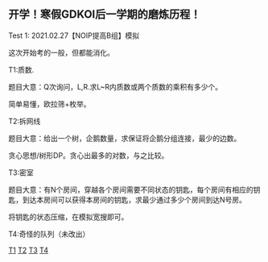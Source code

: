 开学！寒假GDKOI后一学期的磨炼历程！
---
Test 1: 2021.02.27【NOIP提高B组】模拟

这次开始考的一般，但都能消化。

T1:质数.

题目大意：Q次询问，L,R.求L~R内质数或两个质数的乘积有多少个。

简单易懂，欧拉筛+枚举。

T2:拆网线

题目大意：给出一个树，企鹅数量，求保证将企鹅分组连接，最少的边数。

贪心思想/树形DP。贪心出最多的对数，与之比较。

T3:密室

题目大意：有N个房间，穿越各个房间需要不同状态的钥匙，每个房间有相应的钥匙，到达本房间可以获得本房间的钥匙，求最少通过多少个房间到达N号房。

将钥匙的状态压缩，在模拟宽搜即可。

T4:奇怪的队列（未改出）

[T1](https://gmoj.net/senior/#main/show/5458)
[T2](https://gmoj.net/senior/#main/show/5455)
[T3](https://gmoj.net/senior/#main/show/5459)
[T4](https://gmoj.net/senior/#main/show/5456)
